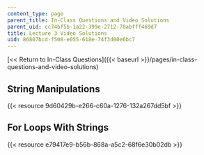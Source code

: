 ```yaml
---
content_type: page
parent_title: In-Class Questions and Video Solutions
parent_uid: cc74bf5b-1a22-399e-2712-70abfff469d7
title: Lecture 3 Video Solutions
uid: 86807bcd-f508-e055-618e-74f3d00e6bc7
---
```


[<< Return to In-Class Questions]({{< baseurl >}}/pages/in-class-questions-and-video-solutions)

String Manipulations
--------------------

{{< resource 9d60429b-e266-c60a-1276-132a267dd5bf >}}

For Loops With Strings
----------------------

{{< resource e79417e9-b56b-868a-a5c2-68f6e30b02db >}}
